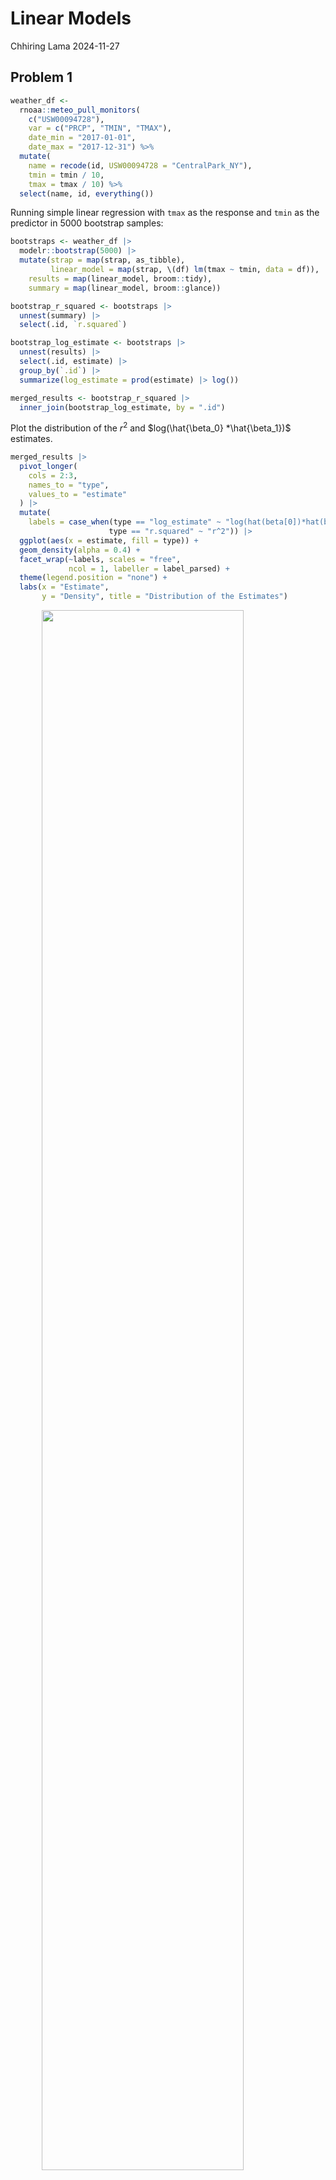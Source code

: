 Linear Models
================
Chhiring Lama
2024-11-27

## Problem 1

``` r
weather_df <-  
  rnoaa::meteo_pull_monitors(
    c("USW00094728"),
    var = c("PRCP", "TMIN", "TMAX"), 
    date_min = "2017-01-01",
    date_max = "2017-12-31") %>%
  mutate(
    name = recode(id, USW00094728 = "CentralPark_NY"),
    tmin = tmin / 10,
    tmax = tmax / 10) %>%
  select(name, id, everything())
```

Running simple linear regression with `tmax` as the response and `tmin`
as the predictor in 5000 bootstrap samples:

``` r
bootstraps <- weather_df |> 
  modelr::bootstrap(5000) |> 
  mutate(strap = map(strap, as_tibble), 
         linear_model = map(strap, \(df) lm(tmax ~ tmin, data = df)), 
    results = map(linear_model, broom::tidy), 
    summary = map(linear_model, broom::glance))

bootstrap_r_squared <- bootstraps |> 
  unnest(summary) |> 
  select(.id, `r.squared`) 

bootstrap_log_estimate <- bootstraps |> 
  unnest(results) |> 
  select(.id, estimate) |> 
  group_by(`.id`) |> 
  summarize(log_estimate = prod(estimate) |> log()) 

merged_results <- bootstrap_r_squared |> 
  inner_join(bootstrap_log_estimate, by = ".id")
```

Plot the distribution of the $r^2$ and
$log(\hat{\beta_0} *\hat{\beta_1})$ estimates.

``` r
merged_results |> 
  pivot_longer(
    cols = 2:3, 
    names_to = "type",
    values_to = "estimate"
  ) |> 
  mutate(
    labels = case_when(type == "log_estimate" ~ "log(hat(beta[0])*hat(beta[1]))", 
                      type == "r.squared" ~ "r^2")) |> 
  ggplot(aes(x = estimate, fill = type)) +
  geom_density(alpha = 0.4) +
  facet_wrap(~labels, scales = "free", 
             ncol = 1, labeller = label_parsed) +
  theme(legend.position = "none") +
  labs(x = "Estimate", 
       y = "Density", title = "Distribution of the Estimates")
```

<img src="p8105_hw6_cyl2159_files/figure-gfm/unnamed-chunk-3-1.png" width="80%" style="display: block; margin: auto;" />

The estimates of $r^2$ and $log(\hat{\beta_0}*\hat{\beta_1})$ (as shown
above) are normally distributed.

``` r
r_squared_ci <- bootstrap_r_squared |> 
  summarise(boot_ci_ll = quantile(`r.squared`, 0.025) |> round(digits = 3), 
            boot_ci_ul = quantile(`r.squared`, 0.975) |> round(digits = 3))

log_estimate_ci <- bootstrap_log_estimate |> 
  summarise(boot_ci_ll = quantile(log_estimate, 0.025) |> round(digits = 3), 
            boot_ci_ul = quantile(log_estimate, 0.975) |> round(digits = 3))
```

95% confidence interval for $r^2$ and $log(\hat{\beta_0}*\hat{\beta_1})$
are (0.894, 0.927) and (1.965, 2.059) respectively. We are 95% sure that
the model explains between 0.894 and 0.927 of variance in the maximum
temperature.

## Problem 2

Import and clean homicide data from the Washington Post:

``` r
homicide_data <- read_csv("data/homicide-data.csv") |> 
  mutate(state = toupper(state), 
         city_state = str_c(city, state, sep = ", "), 
         result = case_when(disposition %in% c("Closed without arrest", 
                                                "Open/No arrest") ~ "unresolved", 
                            disposition == "Closed by arrest" ~ "resolved"), 
         result = as_factor(result), 
         victim_age = as.numeric(victim_age), 
         result = as.numeric(result == "resolved"),
    victim_race = fct_relevel(victim_race, "White")) |> 
  filter(!city_state %in% c("Dallas, TX", "Phoenix, AZ", 
                            "Kansas City, MO","Tulsa, AL"), 
         victim_race %in% c("White", "Black"))
```

Run logistic Regression with `result` (resolved versus unresolved) as
the outcome and victim age, sex and race as predictors for Baltimore,
MD.

``` r
baltimore_df <- homicide_data |> 
  filter(city_state == "Baltimore, MD") |> 
  select(result, victim_age, victim_race, victim_sex)

logistic_mod <- glm(result ~ victim_age + victim_sex + victim_race, 
                    data = baltimore_df, family = binomial())
saveRDS(logistic_mod, "logistic_mod_baltimore_result.rds")

logistic_mod <- logistic_mod |> 
  broom::tidy() |> 
  mutate(adj_OR = exp(estimate), 
         ci_ll = round(exp(estimate - 1.96 * std.error), 3), 
         ci_ul = round(exp(estimate + 1.96 * std.error), 3)) |>
  select(term, adj_OR, ci_ll, ci_ul, p.value) 

res_male <- logistic_mod |> 
  filter(term == "victim_sexMale") 

or_male <- pull(res_male, `adj_OR`) |> 
  round(digits = 3)

logistic_mod |> 
  knitr::kable(digits = 3) 
```

| term             | adj_OR | ci_ll | ci_ul | p.value |
|:-----------------|-------:|------:|------:|--------:|
| (Intercept)      |  3.164 | 1.989 | 5.031 |   0.000 |
| victim_age       |  0.993 | 0.987 | 1.000 |   0.043 |
| victim_sexMale   |  0.426 | 0.325 | 0.558 |   0.000 |
| victim_raceBlack |  0.431 | 0.306 | 0.607 |   0.000 |

Upon running the logistic regression, at 5% significance level and after
keeping all other variables fixed, we have significant evidence that
male victims have lower probability (0.574 less likely) of having
homicides solved compared to female victims. We are 95% confident that
the true adjusted odds ratio is between 0.325 and 0.558.

Run the model for each city in the dataset

``` r
logistic_allcities_df <- homicide_data |> 
  filter(victim_sex %in% c("Female", "Male")) |> 
  nest(data = -city_state) |> 
  mutate(
    model = map(data, \(x) glm(result ~ victim_age + victim_sex + victim_race, 
                    data = x, family = binomial())), 
    results = map(model, broom::tidy)
  ) |> 
  select(city_state, results) |> 
  unnest(results) |> 
  filter(term == "victim_sexMale") |> 
  mutate(adj_OR = exp(estimate), 
         ci_ll = round(exp(estimate - 1.96 * std.error), 3), 
         ci_ul = round(exp(estimate + 1.96 * std.error), 3)) |>
  select(city_state, term, adj_OR, ci_ll, ci_ul, p.value) 
```

Plot ORs and CIs for each city

``` r
logistic_allcities_df |> 
  mutate(city_state = fct_reorder(city_state, adj_OR)) |>
  ggplot(aes(x = city_state, y = adj_OR)) +
  geom_hline(yintercept = 1, linetype = "dashed", color = "grey") +
  geom_errorbar(aes(ymin = ci_ll, ymax = ci_ul),color = "darkred", width = 0.5)+
  geom_point(size = 2, shape = 21, fill = "white") +
  theme(plot.title = element_text(size = 10, face = "bold")) +
  labs(y = "Adjusted Odds Ratio", x = "City",
       title = "Estimate of Unsolved Homicide Cases (w/ 95% CI) in Male Victims versus Female", color = "") +
  coord_flip()
```

<img src="p8105_hw6_cyl2159_files/figure-gfm/unnamed-chunk-8-1.png" width="95%" style="display: block; margin: auto;" />
There are four cities where estimated adjusted odds ratio is greater
than one (Albuquerque, Stockton, Fresno and Nashville) which means that
male victims in these cities are more likely to have their case resolved
compared to female victims. In all the other 43 cities, male victims
have less odds of a resolved homicide case than female victims. In
Richmond and Atlanta, male and females have almost equal chance of
solved case.
